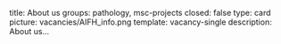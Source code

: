 title: About us 
groups: pathology, msc-projects
closed: false
type: card
picture: vacancies/AIFH_info.png
template: vacancy-single
description: About us...
